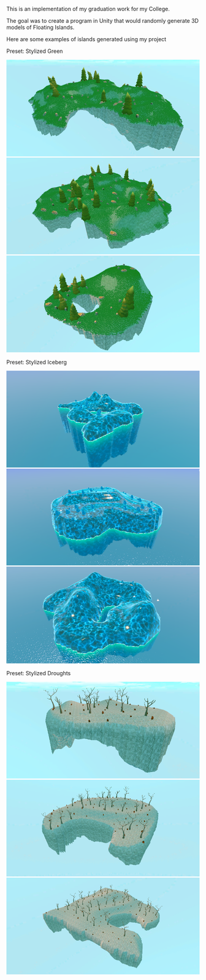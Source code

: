 This is an implementation of my graduation work for my College.

The goal was to create a program in Unity that would randomly generate 3D models of Floating Islands.

Here are some examples of islands generated using my project

Preset: Stylized Green

![](g1.png)
![](g2.png)
![](g3.png)

Preset: Stylized Iceberg

![](i1.png)
![](i2.png)
![](i3.png)

Preset: Stylized Droughts

![](d1.png)
![](d2.png)
![](d3.png)
